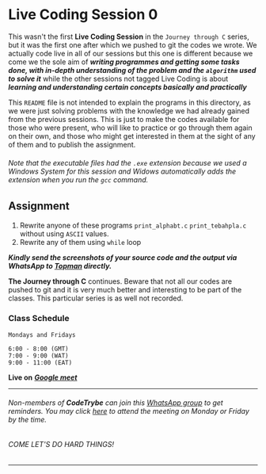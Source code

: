 # Live Coding Session 0
This wasn't the first **Live Coding Session** in the `Journey through C` series, but it was the first one after which we pushed to git the codes we wrote. We actually code live in all of our sessions but this one is different because we come we the sole aim of ***writing programmes and getting some tasks done, with in-depth understanding of the problem and the `algorithm` used to solve it*** while the other sessions not tagged Live Coding is about ***learning and understanding certain concepts basically and practically***

This `README` file is not intended to explain the programs in this directory, as we were just solving problems with the knowledge we had already gained from the previous sessions. This is just to make the codes available for those who were present, who will like to practice or go through them again on their own, and those who might get interested in them at the sight of any of them and to publish the assignment.

###### Note that the executable files had the `.exe` extension because we used a Windows System for this session and Widows automatically adds the extension when you run the `gcc` command.

## Assignment
1. Rewrite anyone of these programs `print_alphabt.c` `print_tebahpla.c` without using `ASCII` values.
2. Rewrite any of them using `while` loop

***Kindly send the screenshots of your source code and the output via WhatsApp to [Topman](https://wa.link/66ef36) directly.***

**The Journey through C** continues. Beware that not all our codes are pushed to git and it is very much better and interesting to be part of the classes. This particular series is as well not recorded.

### Class Schedule
```
Mondays and Fridays

6:00 - 8:00 (GMT)
7:00 - 9:00 (WAT)
9:00 - 11:00 (EAT)
```
**Live on** [***Google meet***](http://meet.google.com/qii-wjoz-tte)

-----
###### Non-members of **CodeTrybe** can join this [WhatsApp group](https://chat.whatsapp.com/EIDan9CzMq7Ag6qJBTXh8F) to get reminders. You may click [here](http://meet.google.com/qii-wjoz-tte) to attend the meeting on Monday or Friday by the time.
###### COME LET'S DO HARD THINGS!
-----